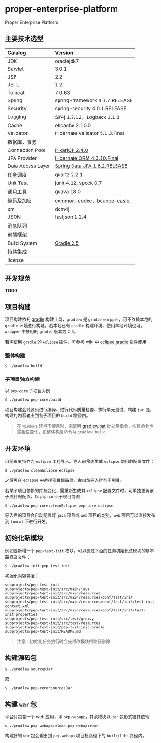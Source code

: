 proper-enterprise-platform
==========================

Proper Enterprise Platform


主要技术选型
-----------

|Catalog|Version|
|:--|:--|
|JDK|oraclejdk7|
|Servlet|3.0.1|
|JSP|2.2|
|JSTL|1.2|
|Tomcat|7.0.63|
|Spring|spring-framework 4.1.7.RELEASE|
|Security|spring-security 4.0.1.RELEASE|
|Logging|Slf4j 1.7.12，Logback 1.1.3|
|Cache|ehcache 2.10.0|
|Validator|Hibernate Validator 5.1.3.Final|
|数据库，事务||
|Connection Pool|[HikariCP 2.4.0](https://github.com/brettwooldridge/HikariCP/tree/HikariCP-2.4.0)|
|JPA Provider|[Hibernate ORM 4.3.10.Final](https://github.com/hibernate/hibernate-orm/tree/4.3.10.Final)|
|Data Access Layer|[Spring Data JPA 1.8.2.RELEASE](https://github.com/spring-projects/spring-data-jpa/tree/1.8.2.RELEASE)|
|任务调度|quartz 2.2.1|
|Unit Test|junit 4.12, spock 0.7|
|通用工具|guava 18.0|
|编码及加密|common-codec，bounce-casle|
|xml|dom4j|
|JSON|fastjson 1.2.4|
|消息队列||
|前端框架||
|Build System|[Gradle 2.5](https://github.com/gradle/gradle)|
|持续集成||
|license||


开发规范
-------

**TODO**


项目构建
--------

项目构建依托 [gradle](http://www.gradle.org) 构建工具，`gradlew` 是 `gradle warpper`，可不依赖本地的 `gradle` 环境进行构建。若本地已有 `gradle` 构建环境，使用本地环境也可。`wrapper` 中使用的 `gradle` 版本为 `2.5`。

若需使用 `gradle` 的 `eclipse` 插件，可参考 [wiki](https://github.com/proper4git/proper-uip/wiki) 中 [eclipse gradle 插件使用](https://github.com/proper4git/proper-uip/wiki/eclipse-gradle-%E6%8F%92%E4%BB%B6%E4%BD%BF%E7%94%A8)

### 整体构建

    $ ./gradlew build

### 子项目独立构建

以 `pep-core` 子项目为例

    $ ./gradlew pep-core:build

项目构建会对源码进行编译、进行代码质量检查、执行单元测试、构建 `jar` 包。构建的内容输出到各子项目的 `build` 路径内。

> 在 `Windows` 环境下使用时，需使用 [gradlew.bat](gradlew.bat) 批处理指令，构建命令也需相应变化，如整体构建命令为 `gradlew build`


开发环境
-------

目前仅支持作为 `eclipse` 工程导入。导入前需先生成 `eclipse` 使用的配置文件：

    $ ./gradlew cleanEclipse eclipse

之后可在 `eclipse` 中选择项目根路径，会自动导入所有子项目。

若某子项目依赖的库有变化，需重新生成其 `eclipse` 配置文件时，可单独更新该子项目的配置，以 `pep-core` 子项目为例：

    $ ./gradlew pep-core:cleanEclipse pep-core:eclipse
    
导入后的项目会自动配置好 `java` 项目或 `web` 项目的类别，`web` 项目可以直接发布到 `tomcat` 下进行开发。


初始化新模块
----------

例如要新增一个 `pep-test-init` 模块，可以通过下面的任务初始化该模块的基本路径及文件：

    $ ./gradlew init-pep-test-init

初始化内容包括：

    subprojects/pep-test-init
    subprojects/pep-test-init/src/main/java
    subprojects/pep-test-init/src/main/resources
    subprojects/pep-test-init/src/main/resources/conf/test/init
    subprojects/pep-test-init/src/main/resources/conf/test/init/test-init-context.xml
    subprojects/pep-test-init/src/main/resources/conf/test/init/test-init.properties
    subprojects/pep-test-init/src/test/groovy
    subprojects/pep-test-init/src/test/resources
    subprojects/pep-test-init/pep-test-init.gradle
    subprojects/pep-test-init/README.md

> 注意：初始化任务执行时会先将改模块根路径删除


构建源码包
---------

    $ ./gradlew sourcesJar

或

    $ ./gradlew pep-core:sourcesJar


构建 `war` 包
------------

平台只包含一个 web 应用，即 `pep-webapp`，其余模块以 `jar` 包形式被其依赖

    $ ./gradlew pep-webapp:clean pep-webapp:war

构建好的 `war` 包会输出到 `pep-webapp` 项目根路径下的 `build/libs` 路径内。

